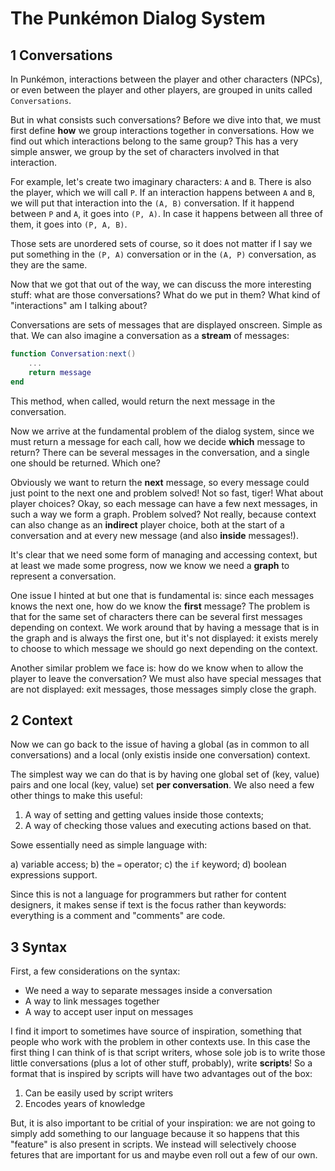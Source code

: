 # The Punkémon Dialog System

## 1 Conversations

In Punkémon, interactions between the player and other characters (NPCs),
or even between the player and other players, are grouped in units called
`Conversations`.

But in what consists such conversations? Before we dive into that, we must
first define **how** we group interactions together in conversations. How
we find out which interactions belong to the same group? This has a very
simple answer, we group by the set of characters involved in that
interaction.

For example, let's create two imaginary characters: `A` and `B`. There
is also the player, which we will call `P`. If an interaction happens
between `A` and `B`, we will put that interaction into the `(A, B)`
conversation. If it happend between `P` and `A`, it goes into `(P, A)`.
In case it happens between all three of them, it goes into `(P, A, B)`.

Those sets are unordered sets of course, so it does not matter if
I say we put something in the `(P, A)` conversation or in the `(A, P)`
conversation, as they are the same.

Now that we got that out of the way, we can discuss the more interesting
stuff: what are those conversations? What do we put in them? What kind
of "interactions" am I talking about?

Conversations are sets of messages that are displayed onscreen. Simple
as that. We can also imagine a conversation as a **stream** of messages:

```lua
function Conversation:next()
    ...
    return message
end
```

This method, when called, would return the next message in the conversation.

Now we arrive at the fundamental problem of the dialog system, since we must
return a message for each call, how we decide **which** message to return?
There can be several messages in the conversation, and a single one should
be returned. Which one?

Obviously we want to return the **next** message, so every message could just
point to the next one and problem solved! Not so fast, tiger! What about
player choices? Okay, so each message can have a few next messages, in such
a way we form a graph. Problem solved? Not really, because context can also
change as an **indirect** player choice, both at the start of a conversation
and at every new message (and also **inside** messages!).

It's clear that we need some form of managing and accessing context, but
at least we made some progress, now we know we need a **graph** to represent
a conversation.

One issue I hinted at but one that is fundamental is: since each messages knows
the next one, how do we know the **first** message? The problem is that
for the same set of characters there can be several first messages depending
on context. We work around that by having a message that is in the graph and is
always the first one, but it's not displayed: it exists merely to choose to
which message we should go next depending on the context.

Another similar problem we face is: how do we know when to allow the player
to leave the conversation? We must also have special messages that are not
displayed: exit messages, those messages simply close the graph.

## 2 Context

Now we can go back to the issue of having a global (as in common to all
conversations) and a local (only existis inside one conversation) context.

The simplest way we can do that is by having one global set of (key, value)
pairs and one local (key, value) set **per conversation**. We also need
a few other things to make this useful:

1. A way of setting and getting values inside those contexts;
2. A way of checking those values and executing actions based on that.

Sowe essentially need as simple language with:

a) variable access;
b) the `=` operator;
c) the `if` keyword;
d) boolean expressions support.

Since this is not a language for programmers but rather for content designers,
it makes sense if text is the focus rather than keywords: everything is a comment
and "comments" are code.

## 3 Syntax

First, a few considerations on the syntax:

- We need a way to separate messages inside a conversation
- A way to link messages together
- A way to accept user input on messages

I find it import to sometimes have source of inspiration, something that people
who work with the problem in other contexts use. In this case the first thing
I can think of is that script writers, whose sole job is to write those little
conversations (plus a lot of other stuff, probably), write **scripts**! So a format
that is inspired by scripts will have two advantages out of the box:

1. Can be easily used by script writers
2. Encodes years of knowledge

But, it is also important to be critial of your inspiration: we are not going to
simply add something to our language because it so happens that this "feature" is
also present in scripts. We instead will selectively choose fetures that are
important for us and maybe even roll out a few of our own.

   
